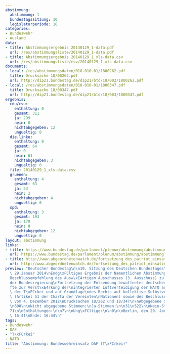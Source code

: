 ```yaml
---
abstimmung:
  abstimmung: 1
  bundestagssitzung: 10
  legislaturperiode: 18
categories:
- Bundeswehr
- Ausland
data:
- title: Abstimmungsergebnis 20140129_1-data.pdf
  url: /res/abstimmungsliste/20140129_1-data.pdf
- title: Abstimmungsergebnis 20140129_1_xls-data.csv
  url: /res/abstimmungsliste/csv/20140129_1_xls-data.csv
documents:
- local: /res/abstimmungsdaten/018-010-01/1800262.pdf
  title: Drucksache 18/00262.pdf
  url: http://dip21.bundestag.de/dip21/btd/18/002/1800262.pdf
- local: /res/abstimmungsdaten/018-010-01/1800347.pdf
  title: Drucksache 18/00347.pdf
  url: http://dip21.bundestag.de/dip21/btd/18/003/1800347.pdf
ergebnis:
  cdu/csu:
    enthaltung: 0
    gesamt: 311
    ja: 299
    nein: 0
    nichtabgegeben: 12
    ungueltig: 0
  die.linke:
    enthaltung: 0
    gesamt: 64
    ja: 0
    nein: 61
    nichtabgegeben: 3
    ungueltig: 0
  file: 20140129_1_xls-data.csv
  gruenen:
    enthaltung: 4
    gesamt: 63
    ja: 53
    nein: 2
    nichtabgegeben: 4
    ungueltig: 0
  spd:
    enthaltung: 3
    gesamt: 193
    ja: 170
    nein: 8
    nichtabgegeben: 12
    ungueltig: 0
layout: abstimmung
links:
- title: https://www.bundestag.de/parlament/plenum/abstimmung/abstimmung?id=250
  url: https://www.bundestag.de/parlament/plenum/abstimmung/abstimmung?id=250
- title: http://www.abgeordnetenwatch.de/fortsetzung_des_patriot_einsatzes_in_der_tuerkei-1105-546.html
  url: http://www.abgeordnetenwatch.de/fortsetzung_des_patriot_einsatzes_in_der_tuerkei-1105-546.html
preview: "Deutscher Bundestag\n\n10. Sitzung des Deutschen Bundestages\nam Mittwoch,\
  \ 29.Januar 2014\nEndg\xFCltiges Ergebnis der Namentlichen Abstimmung Nr. 1\n\n\
  Beschlussempfehlung des Ausw\xE4rtigen Ausschusses (3. Ausschuss) zu dem Antrag\n\
  der Bundesregierung\nFortsetzung der Entsendung bewaffneter deutscher Streitkr\xE4\
  fte zur Verst\xE4rkung der\nintegrierten Luftverteidigung der NATO auf Ersuchen\
  \ der T\xFCrkei und auf Grundlage\ndes Rechts auf kollektive Selbstverteidigung\
  \ (Artikel 51 der Charta der Vereinten\nNationen) sowie des Beschlusses des Nordatlantikrates\
  \ vom 4. Dezember 2012\nDrucksachen 18/262 und 18/347\n\nAbgegebene Stimmen insgesamt:\n\
  \n600\n\nNicht abgegebene Stimmen:\nJa-Stimmen:\n\n31\n522\n\nNein-Stimmen:\n\n\
  71\n\nEnthaltungen:\n\n7\n\nUng\xFCltige:\n\n0\n\nBerlin, den 29. Jan. 14\n\nBeginn:\
  \ 16:41\nEnde: 16:44\n"
tags:
- Bundeswehr
- OAF
- "T\xFCrkei"
- NATO
title: "Abstimmung: Bundeswehreinsatz OAF (T\xFCrkei)"
---
```

